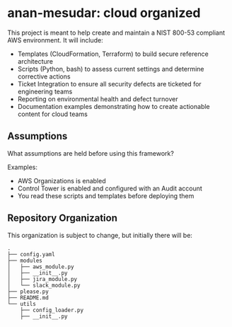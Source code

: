 # anan-mesudar: cloud organized

This project is meant to help create and maintain a NIST 800-53 compliant AWS environment. It will include:

- Templates (CloudFormation, Terraform) to build secure reference architecture
- Scripts (Python, bash) to assess current settings and determine corrective actions
- Ticket Integration to ensure all security defects are ticketed for engineering teams
- Reporting on environmental health and defect turnover
- Documentation examples demonstrating how to create actionable content for cloud teams

## Assumptions

What assumptions are held before using this framework?

Examples:

- AWS Organizations is enabled
- Control Tower is enabled and configured with an Audit account
- You read these scripts and templates before deploying them

## Repository Organization

This organization is subject to change, but initially there will be:

```
.
├── config.yaml
├── modules
│   ├── aws_module.py
│   ├── __init__.py
│   ├── jira_module.py
│   └── slack_module.py
├── please.py
├── README.md
└── utils
    ├── config_loader.py
    ├── __init__.py
```
